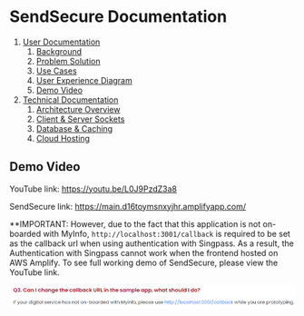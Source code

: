 # SendSecure Documentation
1. [User Documentation](https://github.com/chshen1998/ndi-tap/wiki/User-Documentation)
    1. [Background](https://github.com/chshen1998/ndi-tap/wiki/User-Documentation#background)
    2. [Problem Solution](https://github.com/chshen1998/send-secure-ndi-tap/wiki/User-Documentation#problem-solution)
    3. [Use Cases](https://github.com/chshen1998/ndi-tap/wiki/User-Documentation#use-cases)
    4. [User Experience Diagram](https://github.com/chshen1998/ndi-tap/wiki/User-Documentation#user-experience-diagram)
    5. [Demo Video](https://github.com/chshen1998/ndi-tap/wiki/User-Documentation#demo-video)
2. [Technical Documentation](https://github.com/chshen1998/ndi-tap/wiki/Technical-Documentation)
    1. [Architecture Overview](https://github.com/chshen1998/send-secure-ndi-tap/wiki/Technical-Documentation#architecture-overview)
    2. [Client & Server Sockets](https://github.com/chshen1998/send-secure-ndi-tap/wiki/Technical-Documentation#client--server-sockets)
    3. [Database & Caching](https://github.com/chshen1998/send-secure-ndi-tap/wiki/Technical-Documentation#database--caching)
    4. [Cloud Hosting](https://github.com/chshen1998/send-secure-ndi-tap/wiki/Technical-Documentation#cloud-hosting)

## Demo Video
YouTube link: https://youtu.be/L0J9PzdZ3a8 

SendSecure link: https://main.d16toymsnxyjhr.amplifyapp.com/

**IMPORTANT: However, due to the fact that this application is not on-boarded with MyInfo, `http://localhost:3001/callback` is required to be set as the callback url when using authentication with Singpass. As a result, the Authentication with Singpass cannot work when the frontend hosted on AWS Amplify. To see full working demo of SendSecure, please view the YouTube link.

![MyInfo FAQ](myinfo-faq.png)
